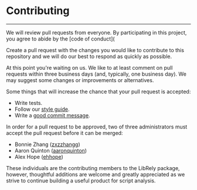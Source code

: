 # Contributing
___

We will review pull requests from everyone. By participating in this project, you agree to abide by the [code of conduct](

Create a pull request with the changes you would like to contribute to this repository and we will do our best to respond as quickly as possible.

At this point you're waiting on us. We like to at least comment on pull requests within three business days (and, typically, one business day). We may suggest some changes or improvements or alternatives.

Some things that will increase the chance that your pull request is accepted:

* Write tests.
* Follow our [style guide][style].
* Write a [good commit message][commit].

[style]: https://github.com/thoughtbot/guides/tree/master/style
[commit]: http://tbaggery.com/2008/04/19/a-note-about-git-commit-messages.html

In order for a pull request to be approved, two of three administrators must accept the pull request before it can be merged:

- Bonnie Zhang ([zxzzhangg](https://github.com/zxzzhangg))
- Aaron Quinton ([aaronquinton](https://github.com/aaronquinton))
- Alex Hope ([ehhope](https://github.com/ehhope))

These individuals are the contributing members to the LibRely package, however, thoughtful additions are welcome and greatly appreciated as we strive to continue building a useful product for script analysis.
